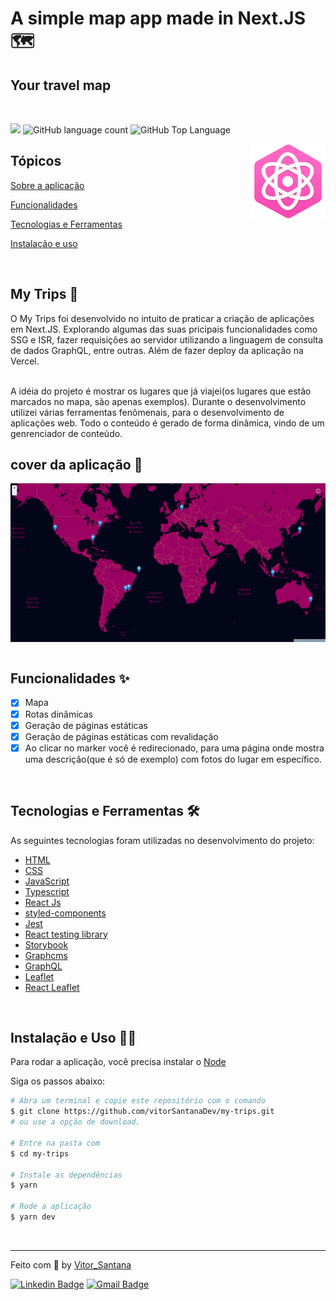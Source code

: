 
# A simple map app made in Next.JS 🗺️

## Your travel map
<br>

<p>
  <img src="https://img.shields.io/badge/made%20by-Vitor%20Santana-e2028d?style=flat-square">
  <img alt="GitHub language count" src="https://img.shields.io/github/languages/count/vitorSantanaDev/my-trips?color=e2028d&style=flat-square">
  <img alt="GitHub Top Language" src="https://img.shields.io/github/languages/top/vitorSantanaDev/my-trips?color=e2028d&style=flat-square">
</p>

<img align="right" src="./public/images/icon-192.png" height="120">

## Tópicos

[Sobre a aplicação](#sobre-o-my-trips)

[Funcionalidades](#funcionalidades)

[Tecnologias e Ferramentas](#tecnologias-e-ferramentas)

[Instalação e uso](#instalação-e-uso)


<br>

## My Trips 📌

O My Trips foi desenvolvido no intuito de praticar a criação de aplicações em Next.JS. Explorando algumas das suas pricipais funcionalidades como SSG e ISR, fazer requisições ao servidor utilizando a linguagem de consulta de dados GraphQL, entre outras. Além de fazer deploy da aplicação na Vercel.

<br>
A idéia do projeto é mostrar os lugares que já viajei(os lugares que estão marcados no mapa, são apenas exemplos).
Durante o desenvolvimento utilizei várias ferramentas fenômenais, para o desenvolvimento de aplicações web.
Todo o conteúdo é gerado de forma dinâmica, vindo de um genrenciador de conteúdo.

<br>

## cover da aplicação 🎨
<img align="center" src="./public/images/cover-readme.png"/>
<br>
<br>

## Funcionalidades ✨

- [X] Mapa
- [X] Rotas dinâmicas
- [X] Geração de páginas estáticas
- [X] Geração de páginas estáticas com revalidação
- [X] Ao clicar no marker você é redirecionado, para uma página onde mostra uma descrição(que é só de exemplo) com fotos do lugar em específico.

<br>

## Tecnologias e Ferramentas 🛠️

As seguintes tecnologias foram utilizadas no desenvolvimento do projeto:

- [HTML](https://devdocs.io/html/)
- [CSS](https://devdocs.io/css/)
- [JavaScript](https://devdocs.io/javascript/)
- [Typescript](https://www.typescriptlang.org/)
- [React Js](https://pt-br.reactjs.org/)
- [styled-components](https://styled-components.com/)
- [Jest](https://jestjs.io/pt-BR/)
- [React testing library](https://testing-library.com/docs/react-testing-library/intro/)
- [Storybook](https://storybook.js.org/)
- [Graphcms](https://app.graphcms.com/)
- [GraphQL](https://graphql.org/)
- [Leaflet](https://leafletjs.com/)
- [React Leaflet](https://react-leaflet.js.org/)

<br>

## Instalação e Uso :technologist:

Para rodar a aplicação, você precisa instalar o [Node](https://nodejs.org/en/)

Siga os passos abaixo:

```bash
# Abra um terminal e copie este repositório com o comando
$ git clone https://github.com/vitorSantanaDev/my-trips.git
# ou use a opção de download.

# Entre na pasta com
$ cd my-trips

# Instale as dependências
$ yarn

# Rode a aplicação
$ yarn dev
```

<br>

---

Feito com :yellow_heart: by [Vitor_Santana](https://github.com/vitorSantanaDev)

[![Linkedin Badge](https://img.shields.io/badge/-Vitor%20Santana-blue?style=flat-square&logo=Linkedin&logoColor=white&link=https://www.linkedin.com/in/vitor-santana-bbb607217/)](https://www.linkedin.com/in/vitor-santana-bbb607217/)
[![Gmail Badge](https://img.shields.io/badge/-vitorsantana.developer@gmail-c14438?style=flat-square&logo=Gmail&logoColor=white&link=mailto:vitorsantana.developer@gmail)](mailto:vitorsantana.developer@gmail)
